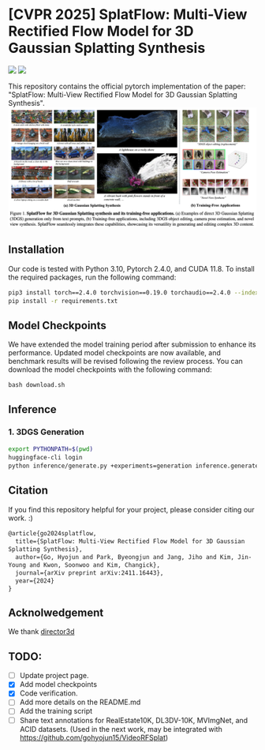 # [CVPR 2025] SplatFlow: Multi-View Rectified Flow Model for 3D Gaussian Splatting Synthesis


<a href="https://arxiv.org/abs/2411.16443"><img src="https://img.shields.io/badge/arXiv-2411.16443-b31b1b.svg"></a>
<a href="https://gohyojun15.github.io/SplatFlow/"><img src="https://img.shields.io/badge/Project%20Page-online-brightgreen"></a>
<!-- <a href="https://huggingface.co/spaces/byeongjun-park/HarmonyView"><img src="https://img.shields.io/badge/Live%20Demo-online-brightgreen"></a> -->

This repository contains the official pytorch implementation of the paper: "SplatFlow: Multi-View Rectified Flow Model for 3D Gaussian Splatting Synthesis". 
![teaser](asset/teasure_figure.png)


## Installation
Our code is tested with Python 3.10, Pytorch 2.4.0, and CUDA 11.8. To install the required packages, run the following command:
```bash
pip3 install torch==2.4.0 torchvision==0.19.0 torchaudio==2.4.0 --index-url https://download.pytorch.org/whl/cu118
pip install -r requirements.txt
```

## Model Checkpoints
We have extended the model training period after submission to enhance its performance. Updated model checkpoints are now available, and benchmark results will be revised following the review process. You can download the model checkpoints with the following command:
```
bash download.sh
```



## Inference
### 1. 3DGS Generation

```bash
export PYTHONPATH=$(pwd)
huggingface-cli login 
python inference/generate.py +experiments=generation inference.generate.prompt="Your prompt here"
```

## Citation
If you find this repository helpful for your project, please consider citing our work. :)
```
@article{go2024splatflow,
  title={SplatFlow: Multi-View Rectified Flow Model for 3D Gaussian Splatting Synthesis},
  author={Go, Hyojun and Park, Byeongjun and Jang, Jiho and Kim, Jin-Young and Kwon, Soonwoo and Kim, Changick},
  journal={arXiv preprint arXiv:2411.16443},
  year={2024}
}
```

## Acknolwedgement
We thank [director3d](https://github.com/imlixinyang/Director3D)


## TODO:
- [ ] Update project page.
- [x] Add model checkpoints
- [x] Code verification.
- [ ] Add more details on the README.md
- [ ] Add the training script
- [ ] Share text annotations for RealEstate10K, DL3DV-10K, MVImgNet, and ACID datasets. (Used in the next work, may be integrated with https://github.com/gohyojun15/VideoRFSplat)
